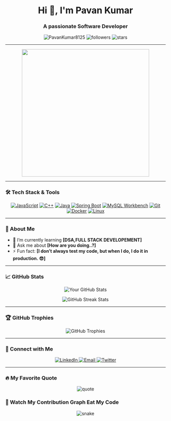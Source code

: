 <h1 align="center">Hi 👋, I'm Pavan Kumar </h1>
<h3 align="center">A passionate Software Developer </h3>

<p align="center">
  <img src="https://komarev.com/ghpvc/?username=PavanKumar8125&label=Profile%20views&color=0e75b6&style=flat" alt="PavanKumar8125" />
  <img src="https://img.shields.io/github/followers/PavanKumar8125?label=Followers" alt="followers" />
  <img src="https://img.shields.io/github/stars/PavanKumar8125?label=Stars" alt="stars" />
</p>

---

<p align="center">
  <img src="https://media.giphy.com/media/qgQUggAC3Pfv687qPC/giphy.gif" width="400" />
</p>



---

### 🛠 Tech Stack & Tools

<p align="center">
  <a href="#"><img src="https://img.icons8.com/color/48/000000/javascript.png" alt="JavaScript" /></a>
  <a href="#"><img src="https://img.icons8.com/color/48/000000/c-plus-plus-logo.png" alt="C++" /></a>
  <a href="#"><img src="https://img.icons8.com/color/48/000000/java-coffee-cup-logo.png" alt="Java" /></a>
  <a href="#"><img src="https://img.icons8.com/color/48/000000/spring-logo.png" alt="Spring Boot" /></a>
 <a href="#"><img src="https://img.icons8.com/ios-filled/50/4479A1/mysql-logo.png" alt="MySQL Workbench" /></a>
  <a href="#"><img src="https://img.icons8.com/color/48/000000/git.png" alt="Git" /></a>
  <a href="#"><img src="https://img.icons8.com/color/48/000000/docker.png" alt="Docker" /></a>
  <a href="#"><img src="https://img.icons8.com/color/48/000000/linux.png" alt="Linux" /></a>
</p>

---

### 🚀 About Me

- 🌱 I’m currently learning **[DSA,FULL STACK DEVELOPEMENT]**
- 💬 Ask me about **[How are you doing..?]**
- ⚡ Fun fact: **[I don’t always test my code, but when I do, I do it in production. 😎]**

---

### 📈 GitHub Stats

<p align="center">
  <img src="https://github-readme-stats.vercel.app/api?username=PavanKumar8125&show_icons=true&theme=radical" alt="Your GitHub Stats" />
</p>

<p align="center">
  <img src="https://github-readme-streak-stats.herokuapp.com/?user=PavanKumar8125&theme=radical" alt="GitHub Streak Stats" />
</p>

---

### 🏆 GitHub Trophies

<p align="center">
  <img src="https://github-profile-trophy.vercel.app/?username=PavanKumar8125&theme=onedark&margin-w=15" alt="GitHub Trophies" />
</p>

---

### 🔗 Connect with Me

<p align="center">
  <a href="https://www.linkedin.com/in/pavankumar8125/" target="_blank">
    <img src="https://img.icons8.com/color/48/000000/linkedin.png" alt="LinkedIn"/>
  </a>
  <a href="mailto:nasinapavan675@gmail.com" target="_blank">
    <img src="https://img.icons8.com/color/48/000000/gmail-new.png" alt="Email"/>
  </a>
  <a href="https://twitter.com/Mr_Pavan_kumar_" target="_blank">
    <img src="https://img.icons8.com/color/48/000000/twitter.png" alt="Twitter"/>
  </a>
</p>

---

### 🔥 My Favorite Quote

<p align="center">
  <img src="https://quotes-github-readme.vercel.app/api?type=horizontal&theme=dracula" alt="quote">
</p>

### 🐍 Watch My Contribution Graph Eat My Code

<p align="center">
  <img src="https://github.com/PavanKumar8125/blob/output/github-contribution-grid-snake.svg" alt="snake" />
</p>



